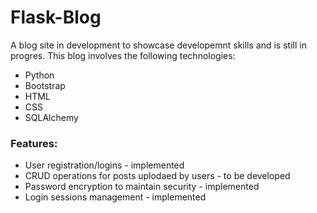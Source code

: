 # Flask-Blog

A blog site in development to showcase developemnt skills and is still in progres.
This blog involves the following technologies:
* Python
* Bootstrap
* HTML
* CSS
* SQLAlchemy

### Features:
* User registration/logins - implemented
* CRUD operations for posts uplodaed by users - to be developed
* Password encryption to maintain security - implemented
* Login sessions management - implemented
